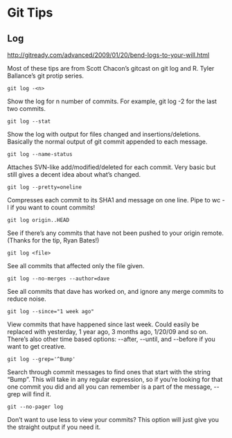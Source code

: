 # Git Tips

## Log

http://gitready.com/advanced/2009/01/20/bend-logs-to-your-will.html

Most of these tips are from Scott Chacon’s gitcast on git log and R. Tyler Ballance’s git protip series.

`git log -<n>`
  
Show the log for n number of commits. For example, git log -2 for the last two commits.

`git log --stat`

Show the log with output for files changed and insertions/deletions. Basically the normal output of git commit appended to each message.

`git log --name-status`

Attaches SVN-like add/modified/deleted for each commit. Very basic but still gives a decent idea about what’s changed.

`git log --pretty=oneline`

Compresses each commit to its SHA1 and message on one line. Pipe to wc -l if you want to count commits!

`git log origin..HEAD`

See if there’s any commits that have not been pushed to your origin remote. (Thanks for the tip, Ryan Bates!)

`git log <file>`

See all commits that affected only the file given.

`git log --no-merges --author=dave`

See all commits that dave has worked on, and ignore any merge commits to reduce noise.

`git log --since="1 week ago"`

View commits that have happened since last week. Could easily be replaced with yesterday, 1 year ago, 3 months ago, 1/20/09 and so on. There’s also other time based options: --after, --until, and --before if you want to get creative.

`git log --grep='^Bump'`

Search through commit messages to find ones that start with the string “Bump”. This will take in any regular expression, so if you’re looking for that one commit you did and all you can remember is a part of the message, --grep will find it.

`git --no-pager log`

Don’t want to use less to view your commits? This option will just give you the straight output if you need it.

